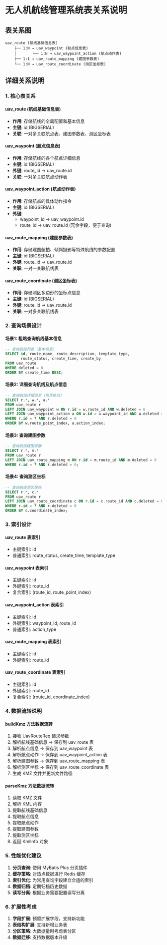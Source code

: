# 无人机航线管理系统表关系说明

## 表关系图

```
uav_route (航线基础信息表)
    ├── 1:N → uav_waypoint (航点信息表)
    │       └── 1:N → uav_waypoint_action (航点动作表)
    ├── 1:1 → uav_route_mapping (建图参数表)
    └── 1:N → uav_route_coordinate (测区坐标表)
```

## 详细关系说明

### 1. 核心表关系

#### uav_route (航线基础信息表)
- **作用**: 存储航线的全局配置和基本信息
- **主键**: id (BIGSERIAL)
- **关联**: 一对多关联航点表、建图参数表、测区坐标表

#### uav_waypoint (航点信息表)
- **作用**: 存储航线的各个航点详细信息
- **主键**: id (BIGSERIAL)
- **外键**: route_id → uav_route.id
- **关联**: 一对多关联航点动作表

#### uav_waypoint_action (航点动作表)
- **作用**: 存储航点的具体动作指令
- **主键**: id (BIGSERIAL)
- **外键**: 
  - waypoint_id → uav_waypoint.id
  - route_id → uav_route.id (冗余字段，便于查询)

#### uav_route_mapping (建图参数表)
- **作用**: 存储建图航拍、倾斜摄影等特殊航线的参数配置
- **主键**: id (BIGSERIAL)
- **外键**: route_id → uav_route.id
- **关联**: 一对一关联航线表

#### uav_route_coordinate (测区坐标表)
- **作用**: 存储测区多边形的坐标点信息
- **主键**: id (BIGSERIAL)
- **外键**: route_id → uav_route.id
- **关联**: 一对多关联航线表

### 2. 查询场景设计

#### 场景1: 粗略查询航线基本信息
```sql
-- 查询航线列表（基本信息）
SELECT id, route_name, route_description, template_type, 
       route_status, create_time, create_by
FROM uav_route 
WHERE deleted = 0 
ORDER BY create_time DESC;
```

#### 场景2: 详细查询航线及航点信息
```sql
-- 查询航线详细信息（包含航点）
SELECT r.*, w.*, a.*
FROM uav_route r
LEFT JOIN uav_waypoint w ON r.id = w.route_id AND w.deleted = 0
LEFT JOIN uav_waypoint_action a ON w.id = a.waypoint_id AND a.deleted = 0
WHERE r.id = ? AND r.deleted = 0
ORDER BY w.route_point_index, a.action_index;
```

#### 场景3: 查询建图参数
```sql
-- 查询航线建图参数
SELECT r.*, m.*
FROM uav_route r
LEFT JOIN uav_route_mapping m ON r.id = m.route_id AND m.deleted = 0
WHERE r.id = ? AND r.deleted = 0;
```

#### 场景4: 查询测区坐标
```sql
-- 查询航线测区坐标
SELECT r.*, c.*
FROM uav_route r
LEFT JOIN uav_route_coordinate c ON r.id = c.route_id AND c.deleted = 0
WHERE r.id = ? AND r.deleted = 0
ORDER BY c.coordinate_index;
```

### 3. 索引设计

#### uav_route 表索引
- 主键索引: id
- 普通索引: route_status, create_time, template_type

#### uav_waypoint 表索引
- 主键索引: id
- 外键索引: route_id
- 复合索引: (route_id, route_point_index)

#### uav_waypoint_action 表索引
- 主键索引: id
- 外键索引: waypoint_id, route_id
- 普通索引: action_type

#### uav_route_mapping 表索引
- 主键索引: id
- 外键索引: route_id

#### uav_route_coordinate 表索引
- 主键索引: id
- 外键索引: route_id
- 复合索引: (route_id, coordinate_index)

### 4. 数据流转说明

#### buildKmz 方法数据流转
1. 接收 UavRouteReq 请求参数
2. 解析航线基础信息 → 保存到 uav_route 表
3. 解析航点信息 → 保存到 uav_waypoint 表
4. 解析航点动作 → 保存到 uav_waypoint_action 表
5. 解析建图参数 → 保存到 uav_route_mapping 表
6. 解析测区坐标 → 保存到 uav_route_coordinate 表
7. 生成 KMZ 文件并更新文件路径

#### parseKmz 方法数据流转
1. 读取 KMZ 文件
2. 解析 KML 内容
3. 提取航线基础信息
4. 提取航点信息
5. 提取航点动作
6. 提取建图参数
7. 提取测区坐标
8. 返回 KmlInfo 对象

### 5. 性能优化建议

1. **分页查询**: 使用 MyBatis Plus 分页插件
2. **缓存策略**: 对热点数据进行 Redis 缓存
3. **索引优化**: 为常用查询字段建立合适的索引
4. **数据归档**: 定期归档历史数据
5. **读写分离**: 根据业务需要配置读写分离

### 6. 扩展性考虑

1. **字段扩展**: 预留扩展字段，支持新功能
2. **表结构扩展**: 支持新增业务表
3. **分区策略**: 大数据量时考虑表分区
4. **数据迁移**: 支持数据版本升级
